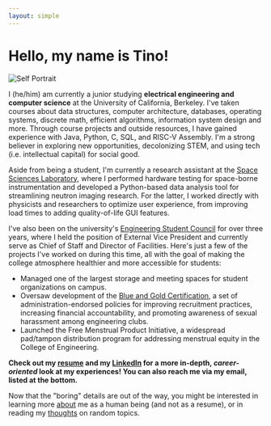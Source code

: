 ```yaml
---
layout: simple
---
```


# Hello, my name is Tino!

![Self Portrait](../_images/self_portrait.png)

I (he/him) am currently a junior studying **electrical engineering and computer science** at the University of California, Berkeley. I've taken courses about data structures, computer architecture, databases, operating systems, discrete math, efficient algorithms, information system design and more. Through course projects and outside resources, I have gained experience with Java, Python, C, SQL, and RISC-V Assembly. I'm a strong believer in exploring new opportunities, decolonizing STEM, and using tech (i.e. intellectual capital) for social good.

Aside from being a student, I'm currently a research assistant at the [Space Sciences Laboratory](https://www.ssl.berkeley.edu), where I performed hardware testing for space-borne instrumentation and developed a Python-based data analysis tool for streamlining neutron imaging research. For the latter, I worked directly with physicists and researchers to optimize user experience, from improving load times to adding quality-of-life GUI features.

I've also been on the university's [Engineering Student Council](https://esc.berkeley.edu) for over three years, where I held the position of External Vice President and currently serve as Chief of Staff and Director of Facilities. Here's just a few of the projects I've worked on during this time, all with the goal of making the college atmosphere healthier and more accessible for students:

* Managed one of the largest storage and meeting spaces for student organizations on campus.
* Oversaw development of the [Blue and Gold Certification](https://engineering.berkeley.edu/students/student-life/teams-and-organizations/), a set of administration-endorsed policies for improving recruitment practices, increasing financial accountability, and promoting awareness of sexual harassment among engineering clubs.
* Launched the Free Menstrual Product Initiative, a widespread pad/tampon distribution program for addressing menstrual equity in the College of Engineering.

**Check out my [resume](https://drive.google.com/file/d/1Sg-4LT9M7CDF3JWYTTzp8fpPXV1_oGSP/view?usp=sharing) and my [LinkedIn](https://www.linkedin.com/in/ttrangia/) for a more in-depth, _career-oriented_ look at my experiences! You can also reach me via my email, listed at the bottom.**

Now that the "boring" details are out of the way, you might be interested in learning more [about](https://www.tinotrangia.com/about/) me as a human being (and not as a resume), or in reading my [thoughts](https://www.tinotrangia.com/_pages/) on random topics.
